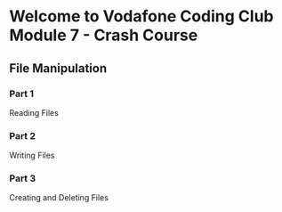 # Welcome to Vodafone Coding Club Module 7 - Crash Course
## File Manipulation

### Part 1
Reading Files

### Part 2
Writing Files

### Part 3
Creating and Deleting Files